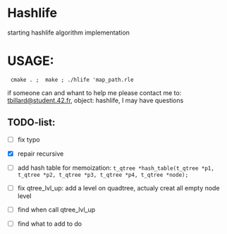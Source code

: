 # Hashlife
starting hashlife algorithm implementation 

# **USAGE:**
` cmake . ;  make ; ./hlife 'map_path.rle`

if someone can and whant to help me please contact me to: tbillard@student.42.fr, object: hashlife,
I may have questions

## TODO-list:

- [ ] fix typo

- [x] repair recursive

- [ ] add hash table for memoization: `t_qtree *hash_table(t_qtree *p1, t_qtree *p2, t_qtree *p3, t_qtree *p4, t_qtree *node);`

- [ ] fix qtree_lvl_up: add a level on quadtree, actualy creat all empty node level

- [ ] find when call qtree_lvl_up

- [ ] find what to add to do
